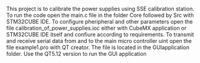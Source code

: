 This project is to calibrate the power supplies using SSE calibration station.
To run the code open the main.c file in the folder Core followed by Src with STM32CUBE IDE.
To configure pheripheral and other parameters open the file calibration_of_power_supplies.ioc either with CubeMX application  or STM32CUBE IDE itself and confiure according to requirements.
To transmit and receive serial data from and to the main micro controller uint open the file example1.pro with QT creator. The file is located in the GUIapplication folder.
Use the QT5.12 version to run the GUI application
